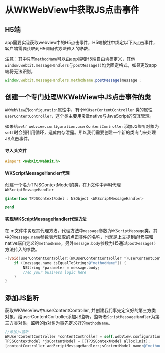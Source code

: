 # 从WKWebView中获取JS点击事件 

## H5端
app需要实现获取webview中的H5点击事件，H5端按钮中绑定以下js点击事件，客户端需要获取到H5调用该方法传入的参数。

注意：其中只有`methodName`可以由app端和H5端自由协商定义，其他`window.webkit.messageHandlers`与`postMessage()`均为固定格式，如果更改app端将无法识别。
```js
window.webkit.messageHandlers.methodName.postMessage(message);
```

## 创建一个专门处理WKWebView中JS点击事件的类
`WKWebView`的`configuration`属性中，有个`WKUserContentController` 类的属性`userContentController`，这个类主要用来做native与JavaScript的交互管理。

如果给`self.webview.configuration.userContentController`添加JS监听对象为`self`时会强引用循环，造成内存泄露。所以我们需要创建一个新的类专门来处理JS点击事件。

#### 导入头文件
```objective-c
#import <WebKit/WebKit.h>
```
#### WKScriptMessageHandler代理
创建一个名为TPJSContextModel的类，在.h文件中声明代理`WKScriptMessageHandler`
```objective-c
@interface TPJSContextModel : NSObject <WKScriptMessageHandler>

@end
```

#### 实现WKScriptMessageHandler代理方法
在.m文件中实现其代理方法，代理方法中`message`参数为`WKScriptMessage`类。其中的`message.name`参数表示获取的点击事件的名称，也就是上文提到的H5端和native端自定义的`methodName`。另外`message.body`参数为H5通过`postMessage()`方法传入的参数。
```objective-c
-(void)userContentController:(WKUserContentController *)userContentController didReceiveScriptMessage:(WKScriptMessage *)message {
    if ([message.name isEqualToString:@"methodName"]) {
        NSString *parameter = message.body;
        //do your business logic here
    }
}
```

## 添加JS监听
获取WKWebView中userContentController, 并创建我们事先定义好的第三方类对象，给userContentController添加JS监听，监听者`ScriptMessageHandler`为第三方类对象，监听的js对象为事先定义好的`methodName`。
```objective-c
//添加js监听
WKUserContentController *contentController = self.webView.configuration.userContentController;
TPJSContextModel *jsContentModel = [[TPJSContextModel alloc]init];
[contentController addScriptMessageHandler:jsContentModel name:@"methodName"];
```
